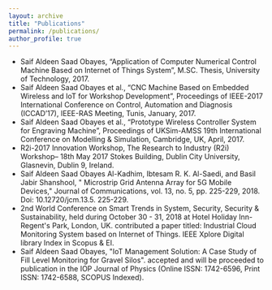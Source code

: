 ```yaml
---
layout: archive
title: "Publications"
permalink: /publications/
author_profile: true
---
```


* Saif Aldeen Saad Obayes, “Application of Computer Numerical Control Machine Based on Internet of Things System”, M.SC. Thesis, University of Technology, 2017.
* Saif Aldeen Saad Obayes et al., “CNC Machine Based on Embedded Wireless and IoT for Workshop Development”, Proceedings of IEEE-2017 International Conference on Control, Automation and Diagnosis (ICCAD’17), IEEE-RAS Meeting, Tunis, January, 2017.
* Saif Aldeen Saad Obayes et al., “Prototype Wireless Controller System for Engraving Machine”, Proceedings of UKSim-AMSS 19th International Conference on Modelling & Simulation, Cambridge, UK, April, 2017.
* R2i-2017 Innovation Workshop, The Research to Industry (R2i) Workshop– 18th May 2017 Stokes Building, Dublin City University, Glasnevin, Dublin 9, Ireland.
* Saif Aldeen Saad Obayes Al-Kadhim, Ibtesam R. K. Al-Saedi, and Basil Jabir Shanshool, " Microstrip Grid Antenna Array for 5G Mobile Devices," Journal of Communications, vol. 13, no. 5, pp. 225-229, 2018. Doi: 10.12720/jcm.13.5. 225-229.
* 2nd World Conference on Smart Trends in System, Security, Security & Sustainability, held during October 30 - 31, 2018 at Hotel Holiday Inn- Regent's Park, London, UK. contributed a paper titled: Industrial Cloud Monitoring System based on Internet of Things. IEEE Xplore Digital library Index in Scopus & EI.
* Saif Aldeen Saad Obayes, "IoT Management Solution: A Case Study of Fill Level Monitoring for Gravel Silos". accepted and will be proceeded to publication in the IOP Journal of Physics (Online ISSN: 1742-6596, Print ISSN: 1742-6588, SCOPUS Indexed).
